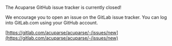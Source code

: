 The Acuparse GitHub issue tracker is currently closed!

We encourage you to open an issue on the GitLab issue tracker. You can log into GitLab.com using your GitHub account.

[https://gitlab.com/acuparse/acuparse/-/issues/new](https://gitlab.com/acuparse/acuparse/-/issues/new)
